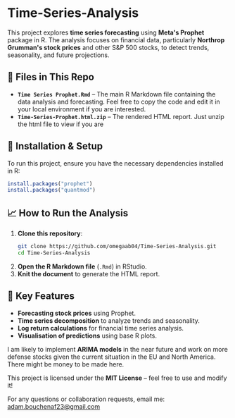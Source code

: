 # Time-Series-Analysis

This project explores **time series forecasting** using **Meta's Prophet** package in R. The analysis focuses on financial data, particularly **Northrop Grumman's stock prices** and other S&P 500 stocks, to detect trends, seasonality, and future projections.

## 📂 Files in This Repo
- **`Time Series Prophet.Rmd`** – The main R Markdown file containing the data analysis and forecasting. Feel free to copy the code and edit it in your local environment if you are interested.
- **`Time-Series-Prophet.html.zip`** – The rendered HTML report. Just unzip the html file to view if you are

## 🔧 Installation & Setup
To run this project, ensure you have the necessary dependencies installed in R:

```r
install.packages("prophet")
install.packages("quantmod")
```

## 📈 How to Run the Analysis
1. **Clone this repository**:
   ```sh
   git clone https://github.com/omegaab04/Time-Series-Analysis.git
   cd Time-Series-Analysis
   ```
2. **Open the R Markdown file** (`.Rmd`) in RStudio.
3. **Knit the document** to generate the HTML report.

## 📌 Key Features
- **Forecasting stock prices** using Prophet.
- **Time series decomposition** to analyze trends and seasonality.
- **Log return calculations** for financial time series analysis.
- **Visualisation of predictions** using base R plots.

I am likely to implement **ARIMA models** in the near future and work on more defense stocks given the current situation in the EU and North America. 
There might be money to be made here. 

This project is licensed under the **MIT License** – feel free to use and modify it!

For any questions or collaboration requests, email me: adam.bouchenaf23@gmail.com



